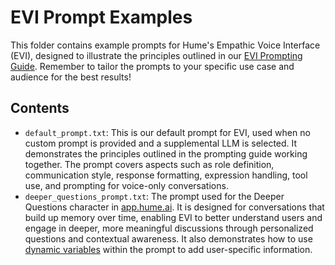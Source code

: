 # EVI Prompt Examples

This folder contains example prompts for Hume's Empathic Voice Interface (EVI), designed to illustrate the principles outlined in our [EVI Prompting Guide](https://dev.hume.ai/docs/empathic-voice-interface-evi/prompting). Remember to tailor the prompts to your specific use case and audience for the best results!

## Contents

- `default_prompt.txt`: This is our default prompt for EVI, used when no custom prompt is provided and a supplemental LLM is selected. It demonstrates the principles outlined in the prompting guide working together. The prompt covers aspects such as role definition, communication style, response formatting, expression handling, tool use, and prompting for voice-only conversations.
- `deeper_questions_prompt.txt`: The prompt used for the Deeper Questions character in [app.hume.ai](https://app.hume.ai). It is designed for conversations that build up memory over time, enabling EVI to better understand users and engage in deeper, more meaningful discussions through personalized questions and contextual awareness. It also demonstrates how to use [dynamic variables](https://dev.hume.ai/docs/empathic-voice-interface-evi/conversational-controls#dynamic-variables) within the prompt to add user-specific information.